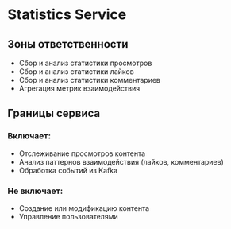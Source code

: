 # Statistics Service

## Зоны ответственности
- Сбор и анализ статистики просмотров
- Сбор и анализ статистики лайков
- Сбор и анализ статистики комментариев
- Агрегация метрик взаимодействия

## Границы сервиса
### Включает:
- Отслеживание просмотров контента
- Анализ паттернов взаимодействия (лайков, комментариев)
- Обработка событий из Kafka

### Не включает:
- Создание или модификацию контента
- Управление пользователями

